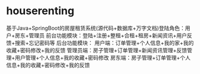 # houserenting
基于Java+SpringBoot的房屋租赁系统(源代码+数据库+万字文档)登陆角色：用户+房东+管理员  前台功能模块：登陆+注册+整租+合租+租房+新闻资讯+用户反馈+搜索+忘记密码等  后台功能模块： 用户端：订单管理+个人信息+我的家+我的收藏+密码修改+我的反馈 管理员端：房子管理+订单管理+新闻资讯管理+反馈管理+用户管理+个人信息+我的收藏+密码修改 房东端：房子管理+订单管理+个人信息+我的收藏+密码修改+我的反馈
